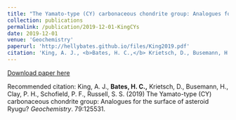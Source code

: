 ```yaml
---
title: "The Yamato-type (CY) carbonaceous chondrite group: Analogues for the surface of asteroid Ryugu?"
collection: publications
permalink: /publication/2019-12-01-KingCYs
date: 2019-12-01
venue: 'Geochemistry'
paperurl: 'http://hellybates.github.io/files/King2019.pdf'
citation: 'King, A. J., <b>Bates, H. C.,</b> Krietsch, D., Busemann, H., Clay, P. H., Schofield, P. F., Russell, S. S. (2019) The Yamato-type (CY) carbonaceous chondrite group: Analogues for the surface of asteroid Ryugu? <i>Geochemistry</i>. 79:125531.'
---
```

[Download paper here](http://hellybates.github.io/files/King2019.pdf)

Recommended citation: King, A. J., <b>Bates, H. C.,</b> Krietsch, D., Busemann, H., Clay, P. H., Schofield, P. F., Russell, S. S. (2019) The Yamato-type (CY) carbonaceous chondrite group: Analogues for the surface of asteroid Ryugu? <i>Geochemistry</i>. 79:125531.
